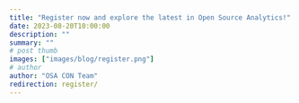 ```yaml
---
title: "Register now and explore the latest in Open Source Analytics!"
date: 2023-08-20T10:00:00
description: ""
summary: ""
# post thumb
images: ["images/blog/register.png"]
# author
author: "OSA CON Team"
redirection: register/
---
```


